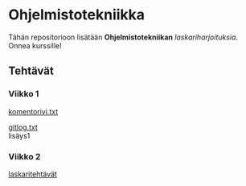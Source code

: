 # Ohjelmistotekniikka
Tähän repositorioon lisätään **Ohjelmistotekniikan** *laskariharjoituksia*.\
Onnea kurssille!

## Tehtävät
### Viikko 1 

[komentorivi.txt](https://github.com/TanakaAkihiro/ot-harjoitustyo/blob/master/laskarit/viikko1/komentorivi.txt)


[gitlog.txt](https://github.com/TanakaAkihiro/ot-harjoitustyo/blob/master/laskarit/viikko1/gitlog.txt)  
lisäys1

### Viikko 2

[laskaritehtävät](https://github.com/TanakaAkihiro/ot-harjoitustyo/tree/master/laskarit/viikko2)
